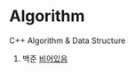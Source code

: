 # Algorithm
C++ Algorithm &amp; Data Structure

1. 백준 [비어있음](https://github.com/danielkang1003/Algorithm)
